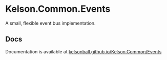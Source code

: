 # Kelson.Common.Events

A small, flexible event bus implementation.

## Docs

Documentation is available at [kelsonball.github.io/Kelson.Common/Events](https://kelsonball.github.io/Kelson.Common/Events)